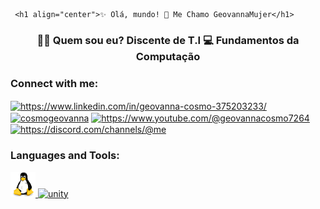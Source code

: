 	 <h1 align="center">✨ Olá, mundo! 🚀 Me Chamo GeovannaMujer</h1>
<h3 align="center">👩‍💻 Quem sou eu? Discente de T.I 💻 Fundamentos da Computação</h3> 
<h3 align=🔹 Arquitetura e funcionamento dos computadores.</h3>
<h3 align=🔹 Sistemas operacionais (Windows e Linux).</h3>
<h3 align=🔹 Redes de computadores e internet 🛠️ Manutenção e Suporte Técnico.</h3> 
<h3 align=🔹 Montagem e configuração de computadores.</h3> 
<h3 align=🔹 Diagnóstico e solução de problemas em hardware e software.</h3> 
<h3 align=🔹 Segurança da informação e boas práticas.</h3>
<h3 align=📌 Programação e Desenvolvimento.</h3> 
<h3 align=🔹 Lógica de programação e algoritmos.</h3> 
<h3 align=🔹 Linguagens de programação como Python, Java ou C.</h3> 
<h3 align=🔹 Desenvolvimento de aplicações e sistemas.</h3> 
<h3 align=🌐 Banco de Dados e Web.</h3> 
<h3 align=🔹 Modelagem e gerenciamento de banco de dados (MySQL, SQL Server).</h3> 
<h3 align=🔹 Desenvolvimento web (HTML, CSS, JavaScript).</h3> 
<h3 align=🔹 Ferramentas para criação de sites e aplicações.</h3> 
<h3 align=🚀 Em busca de desafios! Estou sempre à procura de novas oportunidades para aprender, crescer e contribuir para projetos inovadores que desafiem os limites da tecnologia.</h3>

<h3 align="left">Connect with me:</h3>
<p align="left">
<a href="https://linkedin.com/in/https://www.linkedin.com/in/geovanna-cosmo-375203233/" target="blank"><img align="center" src="https://raw.githubusercontent.com/rahuldkjain/github-profile-readme-generator/master/src/images/icons/Social/linked-in-alt.svg" alt="https://www.linkedin.com/in/geovanna-cosmo-375203233/" height="30" width="40" /></a>
<a href="https://instagram.com/cosmogeovanna" target="blank"><img align="center" src="https://raw.githubusercontent.com/rahuldkjain/github-profile-readme-generator/master/src/images/icons/Social/instagram.svg" alt="cosmogeovanna" height="30" width="40" /></a>
<a href="https://www.youtube.com/c/https://www.youtube.com/@geovannacosmo7264" target="blank"><img align="center" src="https://raw.githubusercontent.com/rahuldkjain/github-profile-readme-generator/master/src/images/icons/Social/youtube.svg" alt="https://www.youtube.com/@geovannacosmo7264" height="30" width="40" /></a>
<a href="https://discord.gg/https://discord.com/channels/@me" target="blank"><img align="center" src="https://raw.githubusercontent.com/rahuldkjain/github-profile-readme-generator/master/src/images/icons/Social/discord.svg" alt="https://discord.com/channels/@me" height="30" width="40" /></a>
</p>

<h3 align="left">Languages and Tools:</h3>
<p align="left"> <a href="https://www.linux.org/" target="_blank" rel="noreferrer"> <img src="https://raw.githubusercontent.com/devicons/devicon/master/icons/linux/linux-original.svg" alt="linux" width="40" height="40"/> </a> <a href="https://unity.com/" target="_blank" rel="noreferrer"> <img src="https://www.vectorlogo.zone/logos/unity3d/unity3d-icon.svg" alt="unity" width="40" height="40"/> </a> </p>

